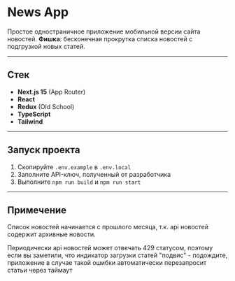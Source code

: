 # News App

Простое одностраничное приложение мобильной версии сайта новостей. **Фишка**: бесконечная прокрутка списка новостей с подгрузкой новых статей.

---

## Стек

- **Next.js 15** (App Router)
- **React**
- **Redux** (Old School)
- **TypeScript**
- **Tailwind**

---

## Запуск проекта

1. Скопируйте `.env.example` в `.env.local`
2. Заполните API-ключ, полученный от разработчика
3. Выполните `npm run build` и `npm run start`

---

## Примечение
Список новостей начинается с прошлого месяца, т.к. api новостей содержит архивные новости.

Периодически api новостей может отвечать 429 статусом, поэтому если вы заметили, что индикатор загрузки статей "подвис" - подождите, приложение в случае такой ошибки автоматически перезапросит статьи через таймаут